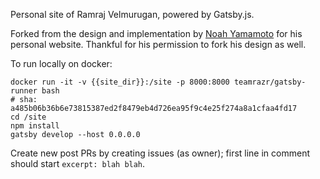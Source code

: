 Personal site of Ramraj Velmurugan, powered by Gatsby.js.

Forked from the design and implementation by [Noah Yamamoto](https://github.com/Egrodo/noahyamamoto.com) for his personal website. Thankful for his permission to fork his design as well. 

To run locally on docker:
```
docker run -it -v {{site_dir}}:/site -p 8000:8000 teamrazr/gatsby-runner bash
# sha: a485b06b36b6e73815387ed2f8479eb4d726ea95f9c4e25f274a8a1cfaa4fd17
cd /site
npm install
gatsby develop --host 0.0.0.0
```

Create new post PRs by creating issues (as owner); first line in comment should start `excerpt: blah blah`.
